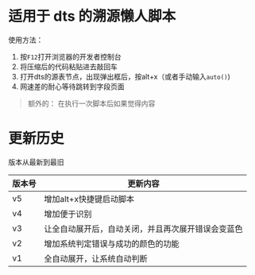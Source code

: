 # 适用于 dts 的溯源懒人脚本

使用方法：

1. 按`F12`打开浏览器的开发者控制台
2. 将压缩后的代码粘贴进去敲回车
3. 打开dts的源表节点，出现弹出框后，按alt+x（或者手动输入`auto()`)
4. 网速差的耐心等待跳转到字段页面

> 额外的： 在执行一次脚本后如果觉得内容



# 更新历史

版本从最新到最旧

| 版本号 | 更新内容                                           |
| ------ | -------------------------------------------------- |
| v5     | 增加alt+x快捷键启动脚本                            |
| v4     | 增加便于识别                                       |
| v3     | 让全自动展开后，自动关闭，并且再次展开错误会变蓝色 |
| v2     | 增加系统判定错误与成功的颜色的功能                 |
| v1     | 全自动展开，让系统自动判断                         |

